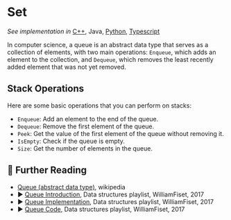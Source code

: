 # Set

*See implementation in*
[C++](/concepts/cpp/set/README.md),
Java,
[Python](/concepts/python/set/README.md),
[Typescript](/concepts/typescript/set/README.md)

In computer science, a queue is an abstract data type that serves as a collection of elements, with two main operations: `Enqueue`, which adds an element to the collection, and `Dequeue`, which removes the least recently added element that was not yet removed.

## Stack Operations 

Here are some basic operations that you can perform on stacks:

* `Enqueue`: Add an element to the end of the queue.
* `Dequeue`: Remove the first element of the queue.
* `Peek`: Get the value of the first element of the queue without removing it.
* `IsEmpty`: Check if the queue is empty.
* `Size`: Get the number of elements in the queue.

## 🔗 Further Reading

* [Queue (abstract data type)](https://en.wikipedia.org/wiki/Queue_(abstract_data_type)), wikipedia
* ▶️ [Queue Introduction](https://www.youtube.com/watch?v=KxzhEQ-zpDc&list=PLDV1Zeh2NRsB6SWUrDFW2RmDotAfPbeHu&index=11&ab_channel=WilliamFiset), Data structures playlist, WilliamFiset, 2017
* ▶️ [Queue Implementation](https://www.youtube.com/watch?v=EoisnPvUkOA&list=PLDV1Zeh2NRsB6SWUrDFW2RmDotAfPbeHu&index=12&ab_channel=WilliamFiset), Data structures playlist, WilliamFiset, 2017
* ▶️ [Queue Code](https://www.youtube.com/watch?v=HV-hpvuGaC4&list=PLDV1Zeh2NRsB6SWUrDFW2RmDotAfPbeHu&index=13&ab_channel=WilliamFiset), Data structures playlist, WilliamFiset, 2017